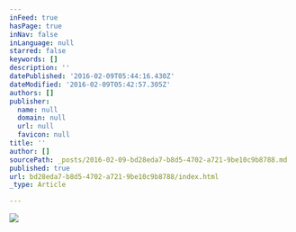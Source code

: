 ```yaml
---
inFeed: true
hasPage: true
inNav: false
inLanguage: null
starred: false
keywords: []
description: ''
datePublished: '2016-02-09T05:44:16.430Z'
dateModified: '2016-02-09T05:42:57.305Z'
authors: []
publisher:
  name: null
  domain: null
  url: null
  favicon: null
title: ''
author: []
sourcePath: _posts/2016-02-09-bd28eda7-b8d5-4702-a721-9be10c9b8788.md
published: true
url: bd28eda7-b8d5-4702-a721-9be10c9b8788/index.html
_type: Article

---
```

![](https://the-grid-user-content.s3-us-west-2.amazonaws.com/c81df3ab-57c5-4622-8327-87a3f540aba2.jpg)